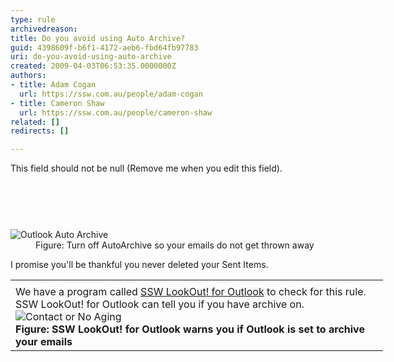 ```yaml
---
type: rule
archivedreason: 
title: Do you avoid using Auto Archive?
guid: 4398609f-b6f1-4172-aeb6-fbd64fb97783
uri: do-you-avoid-using-auto-archive
created: 2009-04-03T06:53:35.0000000Z
authors:
- title: Adam Cogan
  url: https://ssw.com.au/people/adam-cogan
- title: Cameron Shaw
  url: https://ssw.com.au/people/cameron-shaw
related: []
redirects: []

---
```



This field should not be null (Remove me when you edit this field).
<br><excerpt class='endintro'></excerpt><br>
<h2><a name="DontUseAutoArchive"></a>&#160;</h2>
<dl class="image">
<dt><img style="border-right&#58;0px solid;border-top&#58;0px solid;border-left&#58;0px solid;border-bottom&#58;0px solid;" alt="Outlook Auto Archive" src="/Standards/Communication/RulesToBetterEmail/PublishingImages/OutlookAutoArchive.gif" border="0" /> 
<dd>Figure&#58; Turn off AutoArchive so your emails do not get thrown away</dd></dl>
<p>I promise you'll be thankful you never deleted your Sent Items. </p>
<table class="clsSSWProductTable" style="width&#58;596px;height&#58;149px;" width="596" summary="LookOut">
<tbody>
<tr>
<td></td></tr>
<tr>
<td>We have a program called <a href="http&#58;//www.ssw.com.au/ssw/LookOut/">SSW LookOut! for Outlook</a> to check for this rule. <br>SSW LookOut! for Outlook can tell you if you have archive on.<br><img style="border-right&#58;0px solid;border-top&#58;0px solid;border-left&#58;0px solid;border-bottom&#58;0px solid;" alt="Contact or No Aging" src="/Standards/Communication/RulesToBetterEmail/PublishingImages/ContactorNoAging.JPG" border="0" /> <br><b>Figure&#58; SSW LookOut! for Outlook warns you if Outlook is set to archive your emails</b> </td></tr></tbody></table>



